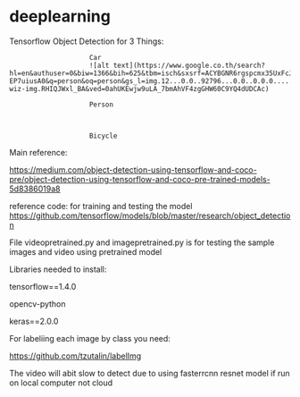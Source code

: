 # deeplearning

Tensorflow Object Detection for 3 Things:

                        Car
                        ![alt text](https://www.google.co.th/search?hl=en&authuser=0&biw=1366&bih=625&tbm=isch&sxsrf=ACYBGNR6rgspcmx35UxFcJQsTvNrv1lzZg%3A1576390303994&sa=1&ei=n871XbCrPMXG4-EP7uiusA0&q=person&oq=person&gs_l=img.12...0.0..92796...0.0..0.0.0.......0......gws-wiz-img.RHIQJWxl_BA&ved=0ahUKEwjw9uLA_7bmAhVF4zgGHW60C9YQ4dUDCAc)
    
                        Person
                        
                        
    
                        Bicycle


Main reference:

https://medium.com/object-detection-using-tensorflow-and-coco-pre/object-detection-using-tensorflow-and-coco-pre-trained-models-5d8386019a8


reference code: for training and testing the model
https://github.com/tensorflow/models/blob/master/research/object_detection


File videopretrained.py and imagepretrained.py is for testing the sample images and video using pretrained model


Libraries needed to install:

tensorflow==1.4.0


opencv-python


keras==2.0.0


For labeliing each image by class you need:


https://github.com/tzutalin/labelImg



The video will  abit slow to detect due to using fasterrcnn resnet model if run on local computer not cloud




